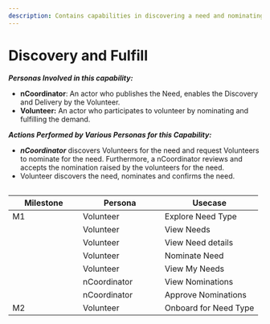 ```yaml
---
description: Contains capabilities in discovering a need and nominating the need.
---
```


# Discovery and Fulfill

_**Personas Involved in this capability:**_

* **nCoordinator**: An actor who publishes the Need, enables the Discovery and Delivery by the Volunteer.&#x20;
* **Volunteer:** An actor who participates to volunteer by nominating and fulfilling the demand.

_**Actions Performed by Various Personas for this Capability:**_

* _**nCoordinator**_ discovers Volunteers for the need and request Volunteers to nominate for the need. Furthermore, a nCoordinator reviews and accepts the nomination raised by the volunteers for the need.&#x20;
* Volunteer discovers the need, nominates and confirms the need.&#x20;

<figure><img src="https://lh4.googleusercontent.com/E6vqCpp8P1bsM7fbc_-EAEsxC0G5F0Isd0bzsJuLz_wDio73pTZ4XFDgydf2VSUqEg3IMBPP1R0YGafvggij_lEuxd5sY0n7NDHZs2YE_C2x1__CmOGzdFkpC1Ai1sSJkCmmuGcgTYHwiMLgrDZNGqVcEvx6Tzl9AT4nFH-fiPr4zcRWLypaByCk" alt=""><figcaption></figcaption></figure>

<table><thead><tr><th width="124.33333333333334">Milestone</th><th width="147">Persona</th><th>Usecase</th></tr></thead><tbody><tr><td>M1</td><td>Volunteer</td><td>Explore Need Type</td></tr><tr><td></td><td>Volunteer</td><td>View Needs</td></tr><tr><td></td><td>Volunteer</td><td>View Need details</td></tr><tr><td></td><td>Volunteer</td><td>Nominate Need</td></tr><tr><td></td><td>Volunteer</td><td>View My Needs</td></tr><tr><td></td><td>nCoordinator</td><td>View Nominations</td></tr><tr><td></td><td>nCoordinator</td><td>Approve Nominations</td></tr><tr><td>M2</td><td>Volunteer</td><td>Onboard for Need Type</td></tr></tbody></table>
